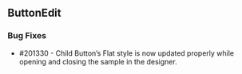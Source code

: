 ## ButtonEdit

### Bug Fixes

* \#201330 - Child Button’s Flat style is now updated properly while opening and closing the sample in the designer.